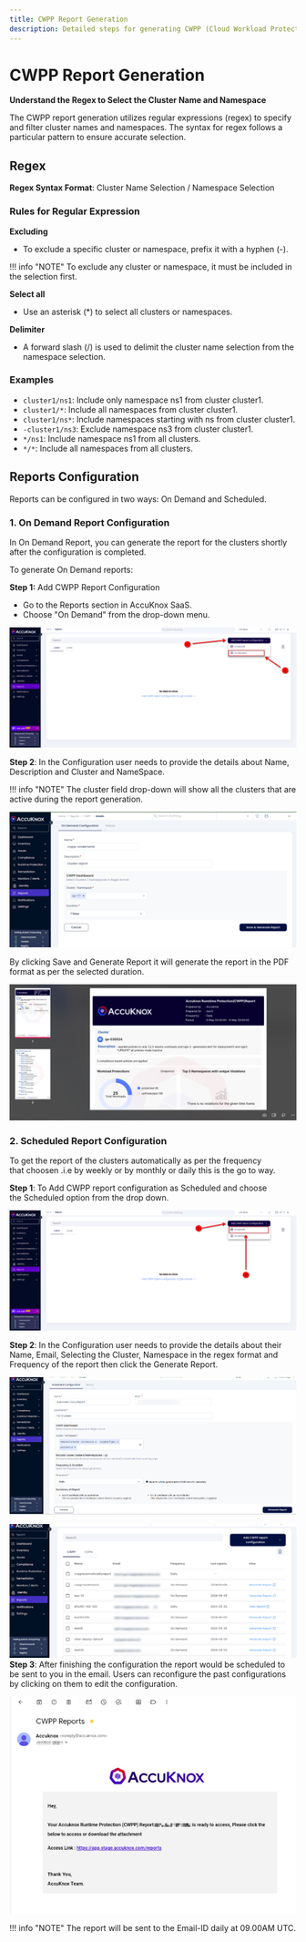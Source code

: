 ```yaml
---
title: CWPP Report Generation
description: Detailed steps for generating CWPP (Cloud Workload Protection Platform) reports, including Regex configuration for cluster and namespace data.
---
```


# CWPP Report Generation

**Understand the Regex to Select the Cluster Name and Namespace**

The CWPP report generation utilizes regular expressions (regex) to specify and filter cluster names and namespaces. The syntax for regex follows a particular pattern to ensure accurate selection.

## Regex

**Regex Syntax Format**: Cluster Name Selection / Namespace Selection

### Rules for Regular Expression

**Excluding**

- To exclude a specific cluster or namespace, prefix it with a hyphen (-).

!!! info "NOTE"
    To exclude any cluster or namespace, it must be included in the selection first.

**Select all**

- Use an asterisk (*) to select all clusters or namespaces.

**Delimiter**

- A forward slash (/) is used to delimit the cluster name selection from the namespace selection.

### Examples

- `cluster1/ns1`: Include only namespace ns1 from cluster cluster1.
- `cluster1/*`: Include all namespaces from cluster cluster1.
- `cluster1/ns*`: Include namespaces starting with ns from cluster cluster1.
- `-cluster1/ns3`: Exclude namespace ns3 from cluster cluster1.
- `*/ns1`: Include namespace ns1 from all clusters.
- `*/*`: Include all namespaces from all clusters.

## Reports Configuration

Reports can be configured in two ways: On Demand and Scheduled.

### 1. On Demand Report Configuration

In On Demand Report, you can generate the report for the clusters shortly after the configuration is completed.

To generate On Demand reports:

**Step 1:** Add CWPP Report Configuration

- Go to the Reports section in AccuKnox SaaS.
- Choose "On Demand" from the drop-down menu.

![cwpp report generation](images/cwpp-report-generation/image2.png)

**Step 2**: In the Configuration user needs to provide the details about Name, Description and Cluster and NameSpace.

!!! info "NOTE"
    The cluster field drop-down will show all the clusters that are active during the report generation.

![cwpp report generation](images/cwpp-report-generation/image5.png)

By clicking Save and Generate Report it will generate the report in the PDF format as per the selected duration.

![cwpp report generation](images/cwpp-report-generation/image6.png)

### 2. Scheduled Report Configuration

To get the report of the clusters automatically as per the frequency that choosen .i.e by weekly or by monthly or daily this is the go to way.

**Step 1**: To Add CWPP report configuration as Scheduled and choose the Scheduled option from the drop down.

![cwpp report generation](images/cwpp-report-generation/image1.png)

**Step 2**: In the Configuration user needs to provide the details about their Name, Email, Selecting the Cluster, Namespace in the regex format and Frequency of the report then click the Generate Report.

![cwpp report generation](images/cwpp-report-generation/image7.png)

![cwpp report generation](images/cwpp-report-generation/image3.png)
**Step 3**: After finishing the configuration the report would be scheduled to be sent to you in the email. Users can reconfigure the past configurations by clicking on them to edit the configuration.

![cwpp report generation](images/cwpp-report-generation/image4.png)

!!! info "NOTE"
    The report will be sent to the Email-ID daily at 09.00AM UTC.
